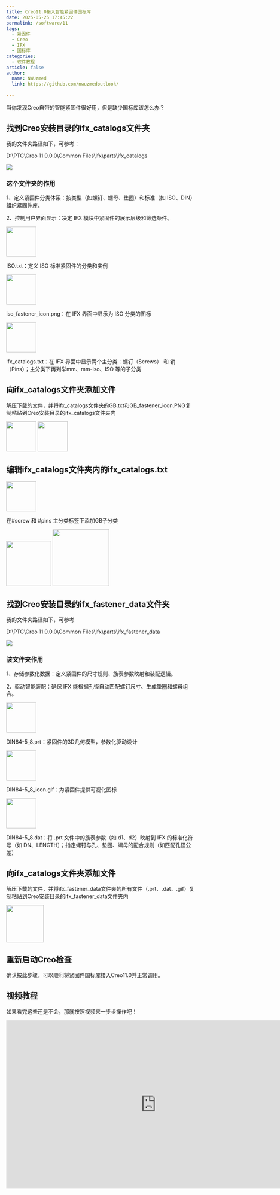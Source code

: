 ```yaml
---
title: Creo11.0接入智能紧固件国标库
date: 2025-05-25 17:45:22
permalink: /software/11
tags: 
  - 紧固件
  - Creo
  - IFX
  - 国标库
categories: 
  - 软件教程
article: false
author: 
  name: NWUzmed
  link: https://github.com/nwuzmedoutlook/
  
---
```


当你发现Creo自带的智能紧固件很好用，但是缺少国标库该怎么办？

<!-- more -->


## 找到Creo安装目录的ifx_catalogs文件夹

我的文件夹路径如下，可参考：

D:\PTC\Creo 11.0.0.0\Common Files\ifx\parts\ifx_catalogs

<img src="https://cdn.jsdelivr.net/gh/nwuzmedoutlook/picture-bed/nwuzmed/20250723095629.png"/>

### 这个文件夹的作用

1、定义紧固件分类体系：按类型（如螺钉、螺母、垫圈）和标准（如 ISO、DIN）组织紧固件库。

2、控制用户界面显示：决定 IFX 模块中紧固件的展示层级和筛选条件。

<img src="https://cdn.jsdelivr.net/gh/nwuzmedoutlook/picture-bed/nwuzmed/20250723095714.png" height=80/>

ISO.txt：定义 ISO 标准紧固件的分类和实例

<img src="https://cdn.jsdelivr.net/gh/nwuzmedoutlook/picture-bed/nwuzmed/20250723095741.png" height=80/>

iso_fastener_icon.png：在 IFX 界面中显示为 ISO 分类的图标

<img src="https://cdn.jsdelivr.net/gh/nwuzmedoutlook/picture-bed/nwuzmed/20250723095801.png" height=80/>

ifx_catalogs.txt：在 IFX 界面中显示两个主分类：螺钉（Screws） 和 销（Pins）；主分类下再列举mm、mm-iso、ISO 等的子分类

## 向ifx_catalogs文件夹添加文件

解压下载的文件，并将ifx_catalogs文件夹的GB.txt和GB_fastener_icon.PNG复制粘贴到Creo安装目录的ifx_catalogs文件夹内

<img src="https://cdn.jsdelivr.net/gh/nwuzmedoutlook/picture-bed/nwuzmed/20250723095904.png" height=80/>
<img src="https://cdn.jsdelivr.net/gh/nwuzmedoutlook/picture-bed/nwuzmed/20250723095926.png" height=80/>

## 编辑ifx_catalogs文件夹内的ifx_catalogs.txt

<img src="https://cdn.jsdelivr.net/gh/nwuzmedoutlook/picture-bed/nwuzmed/20250723100812.png" width=80/>

在#screw 和 #pins 主分类标签下添加GB子分类

<img src="https://cdn.jsdelivr.net/gh/nwuzmedoutlook/picture-bed/nwuzmed/20250723100456.png" width=120/>
<img src="https://cdn.jsdelivr.net/gh/nwuzmedoutlook/picture-bed/nwuzmed/20250723100542.png" width=151.5/>

## 找到Creo安装目录的ifx_fastener_data文件夹

我的文件夹路径如下，可参考

D:\PTC\Creo 11.0.0.0\Common Files\ifx\parts\ifx_fastener_data

<img src="https://cdn.jsdelivr.net/gh/nwuzmedoutlook/picture-bed/nwuzmed/20250723101149.png"/>

### 该文件夹作用

1、存储参数化数据：定义紧固件的尺寸规则、族表参数映射和装配逻辑。

2、驱动智能装配：确保 IFX 能根据孔径自动匹配螺钉尺寸、生成垫圈和螺母组合。

<img src="https://cdn.jsdelivr.net/gh/nwuzmedoutlook/picture-bed/nwuzmed/20250723101242.png" height=80/>

DIN84-5_8.prt：紧固件的3D几何模型，参数化驱动设计

<img src="https://cdn.jsdelivr.net/gh/nwuzmedoutlook/picture-bed/nwuzmed/20250723101304.png" height=80/>

DIN84-5_8_icon.gif：为紧固件提供可视化图标

<img src="https://cdn.jsdelivr.net/gh/nwuzmedoutlook/picture-bed/nwuzmed/20250723101327.png" height=80/>

DIN84-5_8.dat：将 .prt 文件中的族表参数（如 d1、d2）映射到 IFX 的标准化符号（如 DN、LENGTH）；指定螺钉与孔、垫圈、螺母的配合规则（如匹配孔径公差）

## 向ifx_catalogs文件夹添加文件

解压下载的文件，并将ifx_fastener_data文件夹的所有文件（.prt、.dat、.gif）复制粘贴到Creo安装目录的ifx_fastener_data文件夹内

<img src="https://cdn.jsdelivr.net/gh/nwuzmedoutlook/picture-bed/nwuzmed/20250723101552.png" height=100/>

## 重新启动Creo检查

确认按此步骤，可以顺利将紧固件国标库接入Creo11.0并正常调用。

## 视频教程

如果看完这些还是不会，那就按照视频来一步步操作吧！

<iframe 
    height=450 
    width=800 
    src="https://www.bilibili.com/video/BV1dk5NzFEiY/?share_source=copy_web&vd_source=e86ac2edaff489dcdc902166a01bae39" 
    frameborder=0 
    allowfullscreen>
</iframe>

